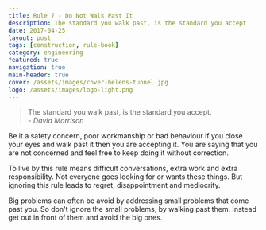 ```yaml
---
title: Rule 7 - Do Not Walk Past It
description: The standard you walk past, is the standard you accept
date: 2017-04-25
layout: post
tags: [construction, rule-book]
category: engineering
featured: true
navigation: true
main-header: true
cover: /assets/images/cover-helens-tunnel.jpg
logo: /assets/images/logo-light.png
---
```


> The standard you walk past, is the standard you accept. <br><cite> - David Morrison</cite>

Be it a safety concern, poor workmanship or bad behaviour if you close your eyes and walk past it then you are accepting it. You are saying that you are not concerned and feel free to keep doing it without correction.

To live by this rule means difficult conversations, extra work and extra responsibility. Not everyone goes looking for or wants these things. But ignoring this rule leads to regret, disappointment and mediocrity.

Big problems can often be avoid by addressing small problems that come past you. So don't ignore the small problems, by walking past them. Instead get out in front of them and avoid the big ones.